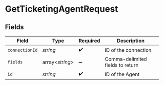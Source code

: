 # GetTicketingAgentRequest


## Fields

| Field                            | Type                             | Required                         | Description                      |
| -------------------------------- | -------------------------------- | -------------------------------- | -------------------------------- |
| `connectionId`                   | *string*                         | :heavy_check_mark:               | ID of the connection             |
| `fields`                         | array<*string*>                  | :heavy_minus_sign:               | Comma-delimited fields to return |
| `id`                             | *string*                         | :heavy_check_mark:               | ID of the Agent                  |